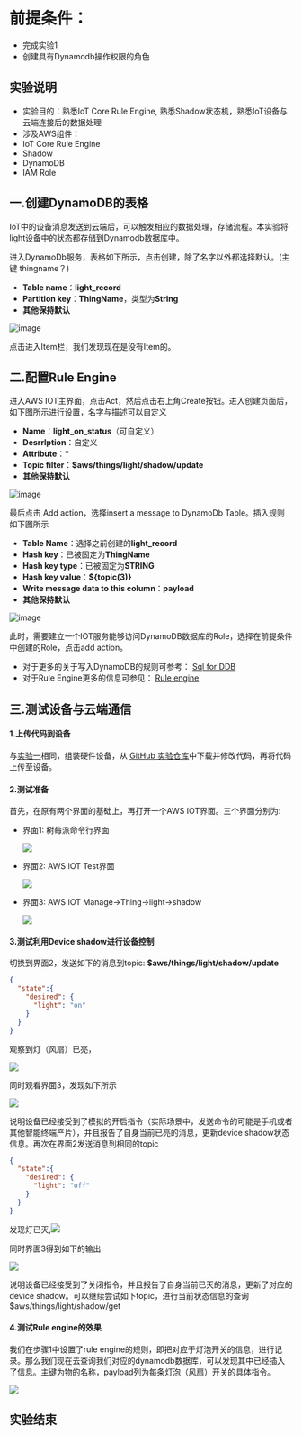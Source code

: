 前提条件：
==========
* 完成实验1
* 创建具有Dynamodb操作权限的角色

实验说明
----------
* 实验目的：熟悉IoT Core Rule Engine, 熟悉Shadow状态机，熟悉IoT设备与云端连接后的数据处理
* 涉及AWS组件：
 * IoT Core Rule Engine
 * Shadow
 * DynamoDB
 * IAM Role

一.创建DynamoDB的表格
----------------
IoT中的设备消息发送到云端后，可以触发相应的数据处理，存储流程。本实验将light设备中的状态都存储到Dynamodb数据库中。

进入DynamoDb服务，表格如下所示，点击创建，除了名字以外都选择默认。(主键 thingname？)

- **Table name**：**light_record**
- **Partition key**：**ThingName**，类型为**String**
- **其他保持默认**

![image](https://s3.cn-north-1.amazonaws.com.cn/chinalabs/assets/IoT/lab2/pic1.jpg)


点击进入Item栏，我们发现现在是没有Item的。

二.配置Rule Engine
----------------
进入AWS IOT主界面，点击Act，然后点击右上角Create按钮。进入创建页面后，如下图所示进行设置，名字与描述可以自定义

- **Name**：**light_on_status**（可自定义）
- **Desrrlption**：自定义
- **Attribute**：**\***
- **Topic filter**：**$aws/things/light/shadow/update**
- **其他保持默认**

![image](https://s3.cn-north-1.amazonaws.com.cn/chinalabs/assets/IoT/lab2/pic2.png)

最后点击 Add action，选择insert a message to DynamoDb Table。插入规则如下图所示

- **Table Name**：选择之前创建的**light_record**
- **Hash key**：已被固定为**ThingName**
- **Hash key type**：已被固定为**STRING**
- **Hash key value**：**${topic(3)}**
- **Write message data to this column**：**payload**
- **其他保持默认**

![image](https://s3.cn-north-1.amazonaws.com.cn/chinalabs/assets/IoT/lab2/pic3.jpg)

此时，需要建立一个IOT服务能够访问DynamoDB数据库的Role，选择在前提条件中创建的Role，点击add action。
* 对于更多的关于写入DynamoDB的规则可参考：
[Sql for DDB](https://docs.aws.amazon.com/iot/latest/developerguide/iot-rule-sql-version.html)
* 对于Rule Engine更多的信息可参见：
[Rule engine](https://docs.aws.amazon.com/iot/latest/developerguide/iot-rules.html)

三.测试设备与云端通信
----------------
#### 1.上传代码到设备

与[实验一](lab1.IoTCore.1.md)相同，组装硬件设备，从 [GitHub 实验仓库](https://github.com/chinalabs/aws-iot-lab-1)中下载并修改代码，再将代码上传至设备。

#### 2.测试准备
首先，在原有两个界面的基础上，再打开一个AWS IOT界面。三个界面分别为:
  * 界面1: 树莓派命令行界面

    ![](https://s3.cn-north-1.amazonaws.com.cn/chinalabs/assets/IoT/lab2/interf-1.png)

  * 界面2: AWS IOT Test界面

    ![](https://s3.cn-north-1.amazonaws.com.cn/chinalabs/assets/IoT/lab2/inter-2png.png)

  * 界面3: AWS IOT Manage->Thing->light->shadow

    ![](https://s3.cn-north-1.amazonaws.com.cn/chinalabs/assets/IoT/lab2/interf-3.png)
#### 3.测试利用Device shadow进行设备控制

切换到界面2，发送如下的消息到topic: **$aws/things/light/shadow/update**
```json
{
  "state":{
    "desired": {
      "light": "on"
    }
  }
}
```
观察到灯（风扇）已亮，

![](https://s3.cn-north-1.amazonaws.com.cn/chinalabs/assets/IoT/lab2/result-1-2.jpeg)

同时观看界面3，发现如下所示

![](https://s3.cn-north-1.amazonaws.com.cn/chinalabs/assets/IoT/lab2/result-1-3.png)

说明设备已经接受到了模拟的开启指令（实际场景中，发送命令的可能是手机或者其他智能终端产片），并且报告了自身当前已亮的消息，更新device shadow状态信息。再次在界面2发送消息到相同的topic
```json
{
  "state":{
    "desired": {
      "light": "off"
    }
  }
}
```
发现灯已灭,![](https://s3.cn-north-1.amazonaws.com.cn/chinalabs/assets/IoT/lab2/result-1-2.png)

同时界面3得到如下的输出

![](https://s3.cn-north-1.amazonaws.com.cn/chinalabs/assets/IoT/lab2/result-1-4.jpg)

说明设备已经接受到了关闭指令，并且报告了自身当前已灭的消息，更新了对应的device shadow。可以继续尝试如下topic，进行当前状态信息的查询
$aws/things/light/shadow/get

#### 4.测试Rule engine的效果

我们在步骤1中设置了rule engine的规则，即把对应于灯泡开关的信息，进行记录。那么我们现在去查询我们对应的dynamodb数据库，可以发现其中已经插入了信息。主键为物的名称，payload列为每条灯泡（风扇）开关的具体指令。

![](https://s3.cn-north-1.amazonaws.com.cn/chinalabs/assets/IoT/lab2/result.png)

实验结束
------
